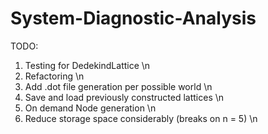 # System-Diagnostic-Analysis
TODO:
1. Testing for DedekindLattice \n
2. Refactoring \n
3. Add .dot file generation per possible world \n
4. Save and load previously constructed lattices \n
5. On demand Node generation \n
6. Reduce storage space considerably (breaks on n = 5) \n
